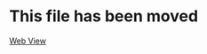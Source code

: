 ﻿# This file has been moved

[Web View](https://github.com/microsoft/WindowsTemplateStudio/blob/release/docs/UWP/pages/webview.md)